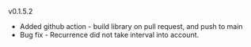 v0.1.5.2
- Added github action - build library on pull request, and push to main
- Bug fix - Recurrence did not take interval into account.